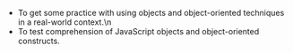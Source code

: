 - To get some practice with using objects and object-oriented techniques in a real-world context.\n
- To test comprehension of JavaScript objects and object-oriented constructs.
